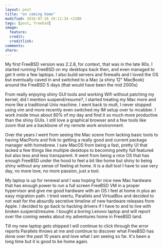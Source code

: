```yaml
---
layout: post
title: "on coming home"
modified: 2016-07-26 19:11:34 +1200
tags: [post, freebsd]
image:
  feature: 
  credit: 
  creditlink: 
comments: 
share: 
---
```


My first FreeBSD version was 2.2.8, for context, that was in the late 90s. I
started running FreeBSD on my desktops back then, and even managed to get it
onto a few laptops. I also build servers and firewalls and I loved the OS but
eventually caved in and switched to a Mac (a shiny 12" MacBook) around the
FreeBSD 5 days (that would have been the mid 2000s)

From really enjoying shiny GUI tools and working Wifi without patching my
kernel, did I mention suspend/resume?, I started treating my Mac more and more
like a traditional Unix machine. I went back to mutt, I never stopped using vim
and more recently even switched my IM setup over to mcabber. I work inside tmux
about 80% of my day and find it so much more productive than the shiny GUIs.
I still love a graphical browser and a few tools like zoom that are a backbone
of my remote work environment.

Over the years I went from seeing the Mac scene from lacking basic tools to
having MacPorts and fink to getting a really good and current package manager
with homebrew. I saw MacOS from being a fast, pretty UI that lacked a few
things like multiple desktops to becoming pretty full featured but also less
and less transparent. It went from being a nice OS that has enough FreeBSD
under the hood to feel a bit like home but shiny to being shiny without any
sense of feeling at home. It is a dull tool I have to use very day, no more
love, no more passion, just a tool.

My laptop is up for renewal and I was hoping for nice new Mac hardware that has
enough power to run a full screen FreeBSD VM in a proper hypervisor and give me
good hardware with an OS I feel at home in plus an easy migration path. I tried
veertu, Parallels and VirtualBox and decided to not wait for the absurdly
secretive timeline of new hardware releases from Apple. I decided to go back to
hacking drivers if I have to and to live with broken suspend/resume. I bought a
boring Lenovo laptop and will report over the coming weeks about my adventures
home in FreeBSD land.

Till my new laptop gets shipped I will continue to click through the error
reports Parallels throws at me and continue to discover what FreeBSD has done
over the past 10 years and love what I am seeing so far. It's been a
long time but it is good to be home again.

